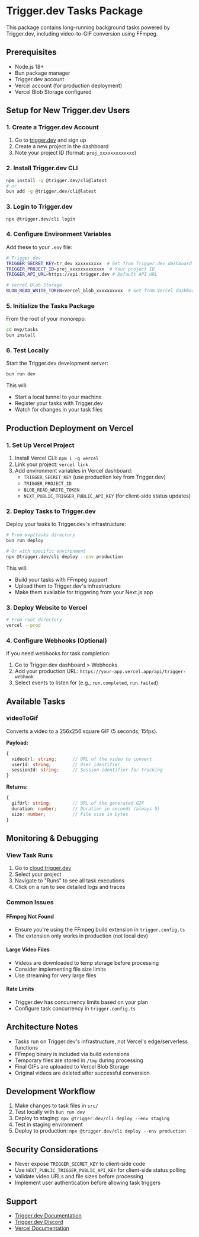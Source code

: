 # Trigger.dev Tasks Package

This package contains long-running background tasks powered by Trigger.dev, including video-to-GIF conversion using FFmpeg.

## Prerequisites

- Node.js 18+ 
- Bun package manager
- Trigger.dev account
- Vercel account (for production deployment)
- Vercel Blob Storage configured

## Setup for New Trigger.dev Users

### 1. Create a Trigger.dev Account

1. Go to [trigger.dev](https://trigger.dev) and sign up
2. Create a new project in the dashboard
3. Note your project ID (format: `proj_xxxxxxxxxxxxx`)

### 2. Install Trigger.dev CLI

```bash
npm install -g @trigger.dev/cli@latest
# or
bun add -g @trigger.dev/cli@latest
```

### 3. Login to Trigger.dev

```bash
npx @trigger.dev/cli login
```

### 4. Configure Environment Variables

Add these to your `.env` file:

```bash
# Trigger.dev
TRIGGER_SECRET_KEY=tr_dev_xxxxxxxxxx  # Get from Trigger.dev dashboard > API Keys
TRIGGER_PROJECT_ID=proj_xxxxxxxxxxxxx  # Your project ID
TRIGGER_API_URL=https://api.trigger.dev # Default API URL

# Vercel Blob Storage
BLOB_READ_WRITE_TOKEN=vercel_blob_xxxxxxxxxx  # Get from Vercel dashboard
```

### 5. Initialize the Tasks Package

From the root of your monorepo:

```bash
cd mvp/tasks
bun install
```

### 6. Test Locally

Start the Trigger.dev development server:

```bash
bun run dev
```

This will:
- Start a local tunnel to your machine
- Register your tasks with Trigger.dev
- Watch for changes in your task files

## Production Deployment on Vercel

### 1. Set Up Vercel Project

1. Install Vercel CLI: `npm i -g vercel`
2. Link your project: `vercel link`
3. Add environment variables in Vercel dashboard:
   - `TRIGGER_SECRET_KEY` (use production key from Trigger.dev)
   - `TRIGGER_PROJECT_ID`
   - `BLOB_READ_WRITE_TOKEN`
   - `NEXT_PUBLIC_TRIGGER_PUBLIC_API_KEY` (for client-side status updates)

### 2. Deploy Tasks to Trigger.dev

Deploy your tasks to Trigger.dev's infrastructure:

```bash
# From mvp/tasks directory
bun run deploy

# Or with specific environment
npx @trigger.dev/cli deploy --env production
```

This will:
- Build your tasks with FFmpeg support
- Upload them to Trigger.dev's infrastructure
- Make them available for triggering from your Next.js app

### 3. Deploy Website to Vercel

```bash
# From root directory
vercel --prod
```

### 4. Configure Webhooks (Optional)

If you need webhooks for task completion:

1. Go to Trigger.dev dashboard > Webhooks
2. Add your production URL: `https://your-app.vercel.app/api/trigger-webhook`
3. Select events to listen for (e.g., `run.completed`, `run.failed`)

## Available Tasks

### videoToGif

Converts a video to a 256x256 square GIF (5 seconds, 15fps).

**Payload:**
```typescript
{
  videoUrl: string;      // URL of the video to convert
  userId: string;        // User identifier
  sessionId: string;     // Session identifier for tracking
}
```

**Returns:**
```typescript
{
  gifUrl: string;        // URL of the generated GIF
  duration: number;      // Duration in seconds (always 5)
  size: number;          // File size in bytes
}
```

## Monitoring & Debugging

### View Task Runs

1. Go to [cloud.trigger.dev](https://cloud.trigger.dev)
2. Select your project
3. Navigate to "Runs" to see all task executions
4. Click on a run to see detailed logs and traces

### Common Issues

#### FFmpeg Not Found
- Ensure you're using the FFmpeg build extension in `trigger.config.ts`
- The extension only works in production (not local dev)

#### Large Video Files
- Videos are downloaded to temp storage before processing
- Consider implementing file size limits
- Use streaming for very large files

#### Rate Limits
- Trigger.dev has concurrency limits based on your plan
- Configure task concurrency in `trigger.config.ts`

## Architecture Notes

- Tasks run on Trigger.dev's infrastructure, not Vercel's edge/serverless functions
- FFmpeg binary is included via build extensions
- Temporary files are stored in `/tmp` during processing
- Final GIFs are uploaded to Vercel Blob Storage
- Original videos are deleted after successful conversion

## Development Workflow

1. Make changes to task files in `src/`
2. Test locally with `bun run dev`
3. Deploy to staging: `npx @trigger.dev/cli deploy --env staging`
4. Test in staging environment
5. Deploy to production: `npx @trigger.dev/cli deploy --env production`

## Security Considerations

- Never expose `TRIGGER_SECRET_KEY` to client-side code
- Use `NEXT_PUBLIC_TRIGGER_PUBLIC_API_KEY` for client-side status polling
- Validate video URLs and file sizes before processing
- Implement user authentication before allowing task triggers

## Support

- [Trigger.dev Documentation](https://trigger.dev/docs)
- [Trigger.dev Discord](https://discord.gg/triggerdotdev)
- [Vercel Documentation](https://vercel.com/docs)